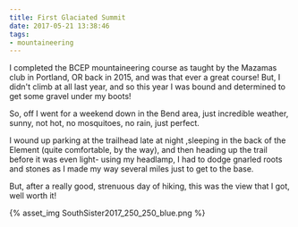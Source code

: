 ```yaml
---
title: First Glaciated Summit
date: 2017-05-21 13:38:46
tags:
- mountaineering
---
```


I completed the BCEP mountaineering course as taught by the Mazamas club in Portland, OR back in 2015, and was that ever a great course! But, I didn't climb at all last year, and so this year I was bound and determined to get some gravel under my boots! 

So, off I went for a weekend down in the Bend area, just incredible weather, sunny, not hot, no mosquitoes, no rain, just perfect.

I wound up parking at the trailhead late at night ,sleeping in the back of the Element (quite comfortable, by the way), and then heading up the trail before it was even light- using my headlamp, I had to dodge gnarled roots and stones as I made my way several miles just to get to the base.

But, after a really good, strenuous day of hiking, this was the view that I got, well worth it!

{% asset_img SouthSister2017_250_250_blue.png %}